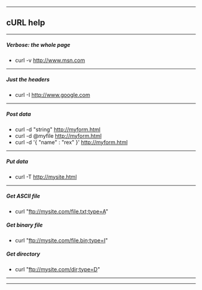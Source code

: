 
***

## cURL help

***

##### Verbose: the whole page
* curl -v http://www.msn.com 

***

##### Just the headers 
* curl -I http://www.google.com

***

##### Post data 
* curl -d "string" http://myform.html
* curl -d @myfile http://myform.html
* curl -d '{ "name" : "rex" }' http://myform.html

***

##### Put data
* curl -T <file> http://mysite.html

***
##### Get ASCII file
* curl "ftp://mysite.com/file.txt;type=A"  

##### Get binary file
* curl "ftp://mysite.com/file.bin;type=I"

##### Get directory
* curl "ftp://mysite.com/dir;type=D"

***
***



